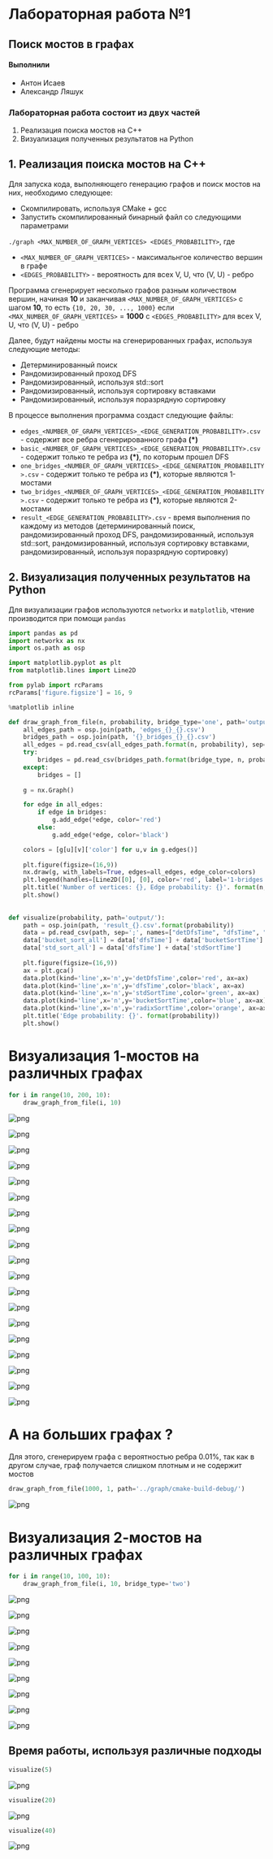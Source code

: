 # Лабораторная работа №1

## Поиск мостов в графах

#### Выполнили

- Антон Исаев
- Александр Ляшук

### Лабораторная работа состоит из двух частей

1. Реализация поиска мостов на C++
2. Визуализация полученных результатов на Python

## 1. Реализация поиска мостов на C++

Для запуска кода, выполняющего генерацию графов и поиск мостов на них, необходимо следующее:

- Скомпилировать, используя CMake + gcc
- Запустить скомпилированный бинарный файл со следующими параметрами

`./graph <MAX_NUMBER_OF_GRAPH_VERTICES> <EDGES_PROBABILITY>`, где

- `<MAX_NUMBER_OF_GRAPH_VERTICES>` - максимальнгое количество вершин в графе
- `<EDGES_PROBABILITY>` - вероятность для всех V, U, что (V, U) - ребро

Программа сгенерирует несколько графов разным количеством вершин, начиная **10** и заканчивая `<MAX_NUMBER_OF_GRAPH_VERTICES>` с шагом **10**, то есть `{10, 20, 30, ..., 1000}` если `<MAX_NUMBER_OF_GRAPH_VERTICES>` = **1000** с `<EDGES_PROBABILITY>` для всех V, U, что (V, U) - ребро

Далее, будут найдены мосты на сгенерированных графах, используя следующие методы:

- Детерминированный поиск
- Рандомизированный проход DFS
- Рандомизированный, используя std::sort
- Рандомизированный, используя сортировку вставками
- Рандомизированный, используя поразрядную сортировку

В процессе выполнения программа создаст следующие файлы: 

- `edges_<NUMBER_OF_GRAPH_VERTICES>_<EDGE_GENERATION_PROBABILITY>.csv` - содержит все ребра сгенерированного графа **(\*)**
- `basic_<NUMBER_OF_GRAPH_VERTICES>_<EDGE_GENERATION_PROBABILITY>.csv` - содержит только те ребра из **(\*)**, по которым прошел DFS
- `one_bridges_<NUMBER_OF_GRAPH_VERTICES>_<EDGE_GENERATION_PROBABILITY>.csv` - содержит только те ребра из **(\*)**, которые являются 1-мостами
- `two_bridges_<NUMBER_OF_GRAPH_VERTICES>_<EDGE_GENERATION_PROBABILITY>.csv` - содержит только те ребра из **(\*)**, которые являются 2-мостами
- `result_<EDGE_GENERATION_PROBABILITY>.csv` - время выполнения по каждому из методов (детерминированный поиск, рандомизированный проход DFS, рандомизированный, используя std::sort, рандомизированный, используя сортировку вставками, рандомизированный, используя поразрядную сортировку)

## 2. Визуализация полученных результатов на Python

Для визуализации графов используются `networkx` и `matplotlib`, чтение производится при помощи `pandas`


```python
import pandas as pd
import networkx as nx
import os.path as osp

import matplotlib.pyplot as plt
from matplotlib.lines import Line2D

from pylab import rcParams
rcParams['figure.figsize'] = 16, 9

%matplotlib inline

def draw_graph_from_file(n, probability, bridge_type='one', path='output/'):
    all_edges_path = osp.join(path, 'edges_{}_{}.csv')
    bridges_path = osp.join(path, '{}_bridges_{}_{}.csv')
    all_edges = pd.read_csv(all_edges_path.format(n, probability), sep=';', header=None).values.tolist()
    try:
        bridges = pd.read_csv(bridges_path.format(bridge_type, n, probability), sep=';', header=None).values.tolist()
    except:
        bridges = []
        
    g = nx.Graph()

    for edge in all_edges:
        if edge in bridges:
            g.add_edge(*edge, color='red')
        else:
            g.add_edge(*edge, color='black')

    colors = [g[u][v]['color'] for u,v in g.edges()]
        
    plt.figure(figsize=(16,9)) 
    nx.draw(g, with_labels=True, edges=all_edges, edge_color=colors)
    plt.legend(handles=[Line2D([0], [0], color='red', label='1-bridges'), Line2D([0], [0], color='black', label='Other edges')])
    plt.title('Number of vertices: {}, Edge probability: {}'. format(n, probability))
    plt.show()
    
    
def visualize(probability, path='output/'):   
    path = osp.join(path, 'result_{}.csv'.format(probability))
    data = pd.read_csv(path, sep=';', names=["detDfsTime", "dfsTime", "stdSortTime", "bucketSortTime", "radixSortTime", "n"])
    data['bucket_sort_all'] = data['dfsTime'] + data['bucketSortTime']
    data['std_sort_all'] = data['dfsTime'] + data['stdSortTime']
    
    plt.figure(figsize=(16,9)) 
    ax = plt.gca()
    data.plot(kind='line',x='n',y='detDfsTime',color='red', ax=ax)
    data.plot(kind='line',x='n',y='dfsTime',color='black', ax=ax)
    data.plot(kind='line',x='n',y='stdSortTime',color='green', ax=ax)
    data.plot(kind='line',x='n',y='bucketSortTime',color='blue', ax=ax)
    data.plot(kind='line',x='n',y='radixSortTime',color='orange', ax=ax)
    plt.title('Edge probability: {}'. format(probability))
    plt.show()
```


# Визуализация 1-мостов на различных графах


```python
for i in range(10, 200, 10):
    draw_graph_from_file(i, 10)
```


![png](notebook/output_4_0.png)



![png](notebook/output_4_1.png)



![png](notebook/output_4_2.png)



![png](notebook/output_4_3.png)



![png](notebook/output_4_4.png)



![png](notebook/output_4_5.png)



![png](notebook/output_4_6.png)



![png](notebook/output_4_7.png)



![png](notebook/output_4_8.png)



![png](notebook/output_4_9.png)



![png](notebook/output_4_10.png)



![png](notebook/output_4_11.png)



![png](notebook/output_4_12.png)



![png](notebook/output_4_13.png)



![png](notebook/output_4_14.png)



![png](notebook/output_4_15.png)



![png](notebook/output_4_16.png)



![png](notebook/output_4_17.png)



![png](notebook/output_4_18.png)


# А на больших графах ?

Для этого, сгенерируем графа с вероятностью ребра 0.01%, так как в другом случае, граф получается слишком плотным и не содержит мостов


```python
draw_graph_from_file(1000, 1, path='../graph/cmake-build-debug/')
```


![png](notebook/output_6_0.png)


# Визуализация 2-мостов на различных графах


```python
for i in range(10, 100, 10):
    draw_graph_from_file(i, 10, bridge_type='two')
```


![png](notebook/output_8_0.png)



![png](notebook/output_8_1.png)



![png](notebook/output_8_2.png)



![png](notebook/output_8_3.png)



![png](notebook/output_8_4.png)



![png](notebook/output_8_5.png)



![png](notebook/output_8_6.png)



![png](notebook/output_8_7.png)



![png](notebook/output_8_8.png)


## Время работы, используя различные подходы


```python
visualize(5)
```


![png](notebook/output_10_0.png)



```python
visualize(20)
```


![png](notebook/output_11_0.png)



```python
visualize(40)
```


![png](notebook/output_12_0.png)

